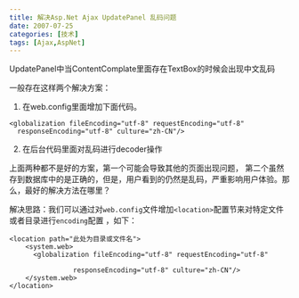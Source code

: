 ```yaml
---
title: 解决Asp.Net Ajax UpdatePanel 乱码问题
date: 2007-07-25
categories: [技术]
tags: [Ajax,AspNet]
---
```


UpdatePanel中当ContentComplate里面存在TextBox的时候会出现中文乱码

一般存在这样两个解决方案：

1. 在web.config里面增加下面代码。

```
<globalization fileEncoding="utf-8" requestEncoding="utf-8"
  responseEncoding="utf-8" culture="zh-CN"/>
```
<!--more-->

2. 在后台代码里面对乱码进行decoder操作

上面两种都不是好的方案，第一个可能会导致其他的页面出现问题， 第二个虽然存到数据库中的是正确的，但是，用户看到的仍然是乱码，严重影响用户体验。那么，最好的解决方法在哪里？

解决思路：我们可以通过对`web.config`文件增加` <location> `配置节来对特定文件或者目录进行`encoding`配置 ，如下：

```
<location path="此处为目录或文件名">
    <system.web>
      <globalization fileEncoding="utf-8" requestEncoding="utf-8" 

                responseEncoding="utf-8" culture="zh-CN"/>
    </system.web>
</location>
```


